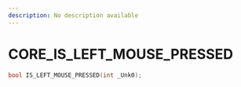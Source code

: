 ```yaml
---
description: No description available 
---
```


# CORE\_IS_LEFT_MOUSE_PRESSED

```cpp
bool IS_LEFT_MOUSE_PRESSED(int _Unk0);
```